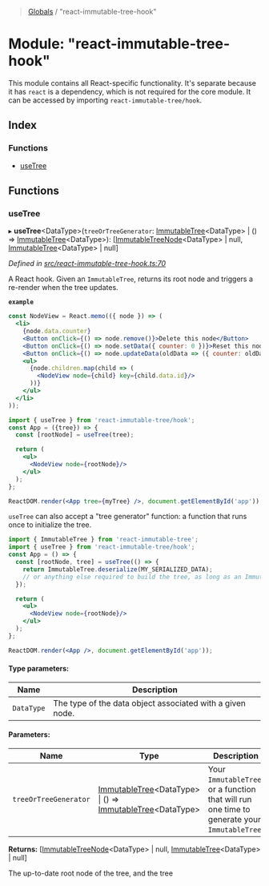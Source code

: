> [Globals](../README.md) / "react-immutable-tree-hook"

# Module: "react-immutable-tree-hook"

This module contains all React-specific functionality. It's
separate because it has `react` is a dependency, which is not required for
the core module. It can be accessed by importing `react-immutable-tree/hook`.

## Index

### Functions

* [useTree](_react_immutable_tree_hook_.md#usetree)

## Functions

### useTree

▸ **useTree**\<DataType>(`treeOrTreeGenerator`: [ImmutableTree](../classes/_react_immutable_tree_.immutabletree.md)\<DataType> \| () => [ImmutableTree](../classes/_react_immutable_tree_.immutabletree.md)\<DataType>): [[ImmutableTreeNode](../classes/_react_immutable_tree_.immutabletreenode.md)\<DataType> \| null, [ImmutableTree](../classes/_react_immutable_tree_.immutabletree.md)\<DataType> \| null]

*Defined in [src/react-immutable-tree-hook.ts:70](https://github.com/mrjacobbloom/react-immutable-tree/blob/3f9614d/src/react-immutable-tree-hook.ts#L70)*

A React hook. Given an `ImmutableTree`, returns its root node and triggers a
re-render when the tree updates.

**`example`** 
```jsx
const NodeView = React.memo(({ node }) => (
  <li>
    {node.data.counter}
    <Button onClick={() => node.remove()}>Delete this node</Button>
    <Button onClick={() => node.setData({ counter: 0 })}>Reset this node</Button>
    <Button onClick={() => node.updateData(oldData => ({ counter: oldData.counter + 1 }))}>Increment this node</Button>
    <ul>
      {node.children.map(child => (
        <NodeView node={child} key={child.data.id}/>
      ))}
    </ul>
  </li>
));

import { useTree } from 'react-immutable-tree/hook';
const App = ({tree}) => {
  const [rootNode] = useTree(tree);

  return (
    <ul>
      <NodeView node={rootNode}/>
    </ul>
  );
};

ReactDOM.render(<App tree={myTree} />, document.getElementById('app'));
```

`useTree` can also accept a "tree generator" function: a function that runs
once to initialize the tree.

```jsx
import { ImmutableTree } from 'react-immutable-tree';
import { useTree } from 'react-immutable-tree/hook';
const App = () => {
  const [rootNode, tree] = useTree(() => {
    return ImmutableTree.deserialize(MY_SERIALIZED_DATA);
    // or anything else required to build the tree, as long as an ImmutableTree is returned
  });

  return (
    <ul>
      <NodeView node={rootNode}/>
    </ul>
  );
};

ReactDOM.render(<App />, document.getElementById('app'));
```

#### Type parameters:

Name | Description |
------ | ------ |
`DataType` | The type of the data object associated with a given node. |

#### Parameters:

Name | Type | Description |
------ | ------ | ------ |
`treeOrTreeGenerator` | [ImmutableTree](../classes/_react_immutable_tree_.immutabletree.md)\<DataType> \| () => [ImmutableTree](../classes/_react_immutable_tree_.immutabletree.md)\<DataType> | Your `ImmutableTree`, or a function that will run one time to generate your `ImmutableTree`. |

**Returns:** [[ImmutableTreeNode](../classes/_react_immutable_tree_.immutabletreenode.md)\<DataType> \| null, [ImmutableTree](../classes/_react_immutable_tree_.immutabletree.md)\<DataType> \| null]

The up-to-date root node of the tree, and the tree
